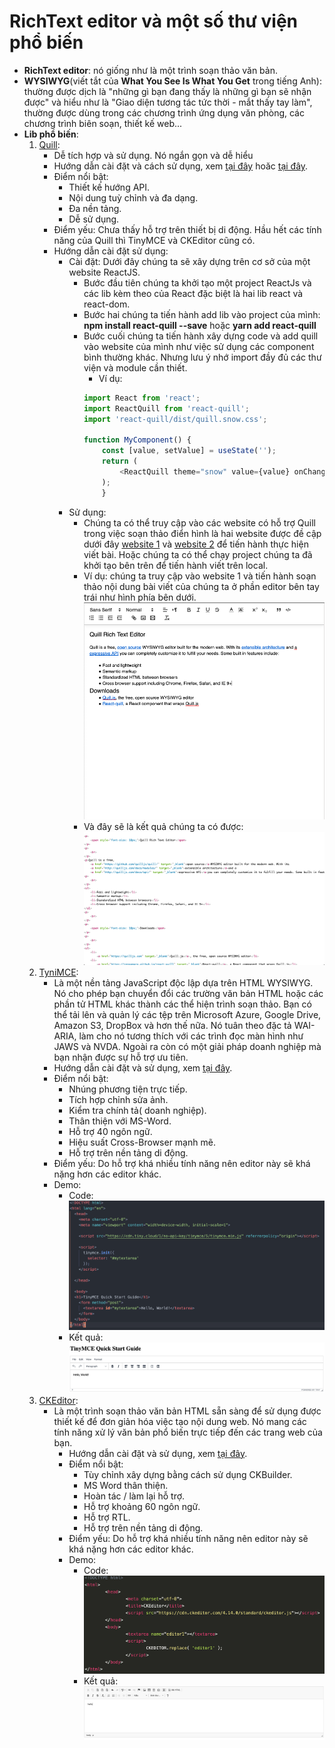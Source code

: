 # RichText editor và một số thư viện phổ biến
- **RichText editor**: nó giống như là một trình soạn thảo văn bản.
- **WYSIWYG**(viết tắt của **What You See Is What You Get** trong tiếng Anh):  thường được dịch là "những gì bạn đang thấy là những gì bạn sẽ nhận được" và hiểu như là "Giao diện tương tác tức thời - mắt thấy tay làm", thường được dùng trong các chương trình ứng dụng văn phòng, các chương trình biên soạn, thiết kế web... 
- **Lib phổ biến**:
  1. [Quill](https://zenoamaro.github.io/react-quill/):
	   * Dễ tích hợp và sử dụng. Nó ngắn gọn và dễ hiểu
	   * Hướng dẫn cài đặt và cách sử dụng, xem [tại đây](https://www.npmjs.com/package/react-quill) hoăc [tại đây](http://somethingaboutme.info/bai-viet/duynguyen/[quill]-gioi-thieu-quill-rich-text-editor-va-tuy-bien-637165001994629090.html).
		* Điểm nổi bật:
		  * Thiết kế hướng API.
		  * Nội dung tuỳ chỉnh và đa dạng.
		  * Đa nền tảng.
		  * Dễ sử dụng.
        * Điểm yếu: Chưa thấy hỗ trợ trên thiết bị di động. Hầu hết các tính năng của Quill thì TinyMCE và CKEditor cũng có.
      * Hướng dẫn cài đặt sử dụng:  
        * Cài đặt: Dưới đây chúng ta sẽ xây dựng trên cơ sở của một website ReactJS.
          * Bước đầu tiên chúng ta khởi tạo một project ReactJs và các lib kèm theo của React đặc biệt là hai lib react và react-dom.
          * Bước hai chúng ta tiến hành add lib vào project của mình: **npm install react-quill --save** hoặc **yarn add react-quill**
          * Bước cuối chúng ta tiến hành xây dựng code và add quill vào website của mình như việc sử dụng các component bình thường khác. Nhưng lưu ý nhớ import đầy đủ các thư viện và module cần thiết.
            * Ví dụ:
			```javascript
			import React from 'react';
			import ReactQuill from 'react-quill';
			import 'react-quill/dist/quill.snow.css';

			function MyComponent() {
  				const [value, setValue] = useState('');
				return (
					<ReactQuill theme="snow" value={value} onChange={setValue}/>
				);
				}
			```
        * Sử dụng: 
          * Chúng ta có thể truy cập vào các website có hỗ trợ Quill trong việc soạn thảo điển hình là hai website được đề cập dưới đây [website 1](https://zenoamaro.github.io/react-quill/) và [website 2](http://somethingaboutme.info/bai-viet/duynguyen/[quill]-gioi-thieu-quill-rich-text-editor-va-tuy-bien-637165001994629090.html) để tiến hành thực hiện viết bài. Hoặc chúng ta có thể chạy project chúng ta đã khởi tạo bên trên để tiến hành viết trên local.
          * Ví dụ: chúng ta truy cập vào website 1 và tiến hành soạn thảo nội dung bài viết của chúng ta ở phần editor bên tay trái như hình phía bên dưới.
  			![image](./imageRichTextEditor&Lib/quillImageDemo.png)
          * Và đây sẽ là kết quả chúng ta có được:
			![image](./imageRichTextEditor&Lib/quillImageResult.png)
  2. [TyniMCE](https://www.tiny.cloud/docs/demo/basic-example/#):
	   * Là một nền tảng JavaScript độc lập dựa trên HTML WYSIWYG. Nó cho phép bạn chuyển đổi các trường văn bản HTML hoặc các phần tử HTML khác thành các thể hiện trình soạn thảo. Bạn có thể tải lên và quản lý các tệp trên Microsoft Azure, Google Drive, Amazon S3, DropBox và hơn thế nữa. Nó tuân theo đặc tả WAI-ARIA, làm cho nó tương thích với các trình đọc màn hình như JAWS và NVDA. Ngoài ra còn có một giải pháp doanh nghiệp mà bạn nhận được sự hỗ trợ ưu tiên.
	   * Hướng dẫn cài đặt và sử dụng, xem [tại đây](https://techblog.vn/gioi-thieu-ve-tinymce).
	   * Điểm nổi bật:
	     * Nhúng phương tiện trực tiếp.
	     * Tích hợp chỉnh sửa ảnh.
	     * Kiểm tra chính tả( doanh nghiệp).
	     * Thân thiện với MS-Word.
	     * Hỗ trợ 40 ngôn ngữ.
	     * Hiệu suất Cross-Browser mạnh mẽ.
	     * Hỗ trợ trên nền tảng di động.
	   * Điểm yếu: Do hỗ trợ khá nhiều tính năng nên editor này sẽ khá nặng hơn các editor khác.
	   * Demo: 
	     * Code: 
	     	![image](./imageRichTextEditor&Lib/demoCodeTinyMCE.png)
	     * Kết quả:
	     	![image](./imageRichTextEditor&Lib/resultTinyMCE.png)
  3. [CKEditor](https://nightly.ckeditor.com/20-04-09-06-04/full/samples/index.html):
	   * Là một trình soạn thảo văn bản HTML sẵn sàng để sử dụng được thiết kế để đơn giản hóa việc tạo nội dung web. Nó mang các tính năng xử lý văn bản phổ biến trực tiếp đến các trang web của bạn.
           * Hướng dẫn cài đặt và sử dụng, xem [tại đây](https://o7planning.org/vi/10369/huong-dan-su-dung-trinh-soan-thao-ckeditor).
           * Điểm nổi bật:
		     * Tùy chỉnh xây dựng bằng cách sử dụng CKBuilder.
		     * MS Word thân thiện.
		     * Hoàn tác / làm lại hỗ trợ.
		     * Hỗ trợ khoảng 60 ngôn ngữ.
		     * Hỗ trợ RTL.
		     * Hỗ trợ trên nền tảng di động.
		   * Điểm yếu: Do hỗ trợ khá nhiều tính năng nên editor này sẽ khá nặng hơn các editor khác.
		   * Demo:
		     * Code:
		     	![image](./imageRichTextEditor&Lib/demoCodeCKEditor.png)
		     * Kết quả:
		     	![image](./imageRichTextEditor&Lib/resultCKEditor.png)
